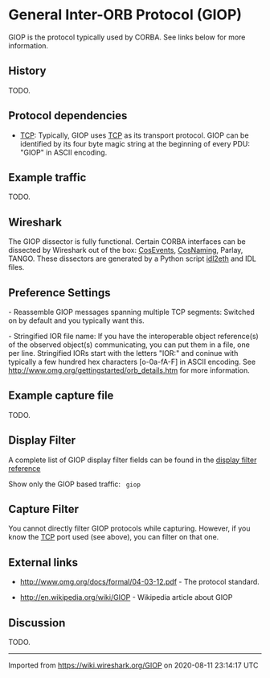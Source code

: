 # General Inter-ORB Protocol (GIOP)

GIOP is the protocol typically used by CORBA. See links below for more information.

## History

TODO.

## Protocol dependencies

  - [TCP](/TCP): Typically, GIOP uses [TCP](/TCP) as its transport protocol. GIOP can be identified by its four byte magic string at the beginning of every PDU: "GIOP" in ASCII encoding.

## Example traffic

TODO.

## Wireshark

The GIOP dissector is fully functional. Certain CORBA interfaces can be dissected by Wireshark out of the box: [CosEvents](/CosEvents), [CosNaming](/CosNaming), Parlay, TANGO. These dissectors are generated by a Python script [idl2eth](http://www.wireshark.org/docs/man-pages/idl2eth.1.html) and IDL files.

## Preference Settings

\- Reassemble GIOP messages spanning multiple TCP segments: Switched on by default and you typically want this.

\- Stringified IOR file name: If you have the interoperable object reference(s) of the observed object(s) communicating, you can put them in a file, one per line. Stringified IORs start with the letters "IOR:" and coninue with typically a few hundred hex characters \[o-0a-fA-F\] in ASCII encoding. See <http://www.omg.org/gettingstarted/orb_details.htm> for more information.

## Example capture file

TODO.

## Display Filter

A complete list of GIOP display filter fields can be found in the [display filter reference](http://www.wireshark.org/docs/dfref/g/giop.html)

Show only the GIOP based traffic: ` giop `

## Capture Filter

You cannot directly filter GIOP protocols while capturing. However, if you know the [TCP](/TCP) port used (see above), you can filter on that one.

## External links

  - <http://www.omg.org/docs/formal/04-03-12.pdf> - The protocol standard.

  - <http://en.wikipedia.org/wiki/GIOP> - Wikipedia article about GIOP

## Discussion

TODO.

---

Imported from https://wiki.wireshark.org/GIOP on 2020-08-11 23:14:17 UTC
